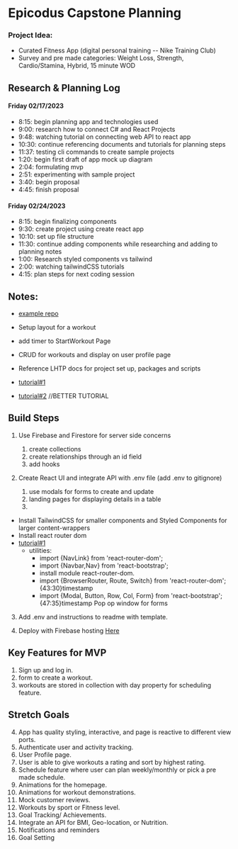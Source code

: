 # Epicodus Capstone Planning 

### Project Idea: 
* Curated Fitness App (digital personal training -- Nike Training Club)  
* Survey and pre made categories: Weight Loss, Strength, Cardio/Stamina, Hybrid,  15 minute WOD 

## Research & Planning Log
#### Friday 02/17/2023
* 8:15: begin planning app and technologies used 
* 9:00: research how to connect C# and React Projects
* 9:48: watching tutorial on connecting web API to react app
* 10:30: continue referencing documents and tutorials for planning steps
* 11:37: testing cli commands to create sample projects
* 1:20: begin first draft of app mock up diagram
* 2:04: formulating mvp 
* 2:51: experimenting with sample project
* 3:40: begin proposal
* 4:45: finish proposal

#### Friday 02/24/2023 
* 8:15: begin finalizing components 
* 9:30: create project using create react app
* 10:10: set up file structure  
* 11:30: continue adding components while researching and adding to planning notes
* 1:00: Research styled components vs tailwind 
* 2:00: watching tailwindCSS tutorials
* 4:15: plan steps for next coding session 

## Notes:
* [example repo](https://github.com/DonovanWeber/Exercise_Tracker_REACT_capstone)

* Setup layout for a workout 
* add timer to StartWorkout Page
* CRUD for workouts and display on user profile page
* Reference LHTP docs for  project set up, packages and scripts
* [tutorial#1](https://www.youtube.com/watch?v=gpfP60KjmZU)
* [tutorial#2](https://www.youtube.com/watch?v=ON-Z1iD6Y-c&t=0s)  //BETTER TUTORIAL

## Build Steps

1. Use Firebase and Firestore for server side concerns
   1. create collections
   2. create relationships through an id field
   3. add hooks 

2. Create React UI and integrate API with .env file (add .env to gitignore)
   1. use modals for forms to create and update
   2. landing pages for displaying details in a table 
   3. 

* Install TailwindCSS for smaller components and Styled Components for larger content-wrappers
* Install react router dom
* [tutorial#1](https://www.youtube.com/watch?v=gpfP60KjmZU)
  * utilities: 
    * import {NavLink} from 'react-router-dom';
    * import {Navbar,Nav} from 'react-bootstrap';
    * install module react-router-dom.
    * import {BrowserRouter, Route, Switch} from 'react-router-dom'; {43:30}timestamp
    * import {Modal, Button, Row, Col, Form} from 'react-bootstrap'; {47:35}timestamp    Pop op window for forms

3. Add .env and instructions to readme with template.

4. Deploy with Firebase hosting [Here](https://www.learnhowtoprogram.com/react/react-with-nosql/hosting-with-firebase)


## Key Features for MVP

1. Sign up and log in.
2. form to create a workout. 
3. workouts are stored in collection with day property for scheduling feature.

## Stretch Goals

4. App has quality styling, interactive, and page is reactive to different view ports.
5. Authenticate user and activity tracking. 
6. User Profile page.
7. User is able to give workouts a rating and sort by highest rating.
8. Schedule feature where user can plan weekly/monthly or pick a pre made schedule.
9. Animations for the homepage.
10. Animations for workout demonstrations.
11. Mock customer reviews.
12. Workouts by sport or Fitness level. 
13. Goal Tracking/ Achievements.
14. Integrate an API for BMI, Geo-location, or Nutrition.
15. Notifications and reminders
16. Goal Setting